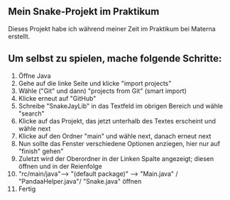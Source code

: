 ## Mein Snake-Projekt im Praktikum

Dieses Projekt habe ich während meiner Zeit im Praktikum bei Materna erstellt.

## Um selbst zu spielen, mache folgende Schritte:

1. Öffne Java
2. Gehe auf die linke Seite und klicke "import projects"
3. Wähle ("Git" und dann) "projects from Git" (smart import)
4. Klicke erneut auf "GitHub"
5. Schreibe "SnakeJayLib" in das Textfeld im obrigen Bereich und wähle "search"
6. Klicke auf das Projekt, das jetzt unterhalb des Textes erscheint und wähle next
7. Klicke auf den Ordner "main" und wähle next, danach erneut next
8. Nun sollte das Fenster verschiedene Optionen anziegen, hier nur auf "finish" gehen"
9. Zuletzt wird der Oberordner in der Linken Spalte angezeigt; diesen öffnen und in der Reienfolge
10. "rc/main/java"--> "(default package)" --> "Main.java" / "PandaaHelper.java"/ "Snake.java" öffnen
11. Fertig

